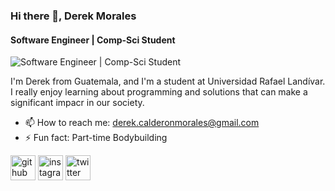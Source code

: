 ### Hi there 👋, Derek Morales
#### Software Engineer | Comp-Sci Student
![Software Engineer | Comp-Sci Student](https://arturssmirnovs.github.io/github-profile-readme-generator/images/banner.png)

I'm Derek from Guatemala, and I'm a student at Universidad Rafael Landívar. I really enjoy learning about programming and solutions that can make a significant impacr in our society.

- 📫 How to reach me: derek.calderonmorales@gmail.com 
- ⚡ Fun fact: Part-time Bodybuilding 


[<img src='https://cdn.jsdelivr.net/npm/simple-icons@3.0.1/icons/github.svg' alt='github' height='40'>](https://github.com/derekCmorales)  [<img src='https://cdn.jsdelivr.net/npm/simple-icons@3.0.1/icons/instagram.svg' alt='instagram' height='40'>](https://www.instagram.com/derekmoraales/)  [<img src='https://cdn.jsdelivr.net/npm/simple-icons@3.0.1/icons/twitter.svg' alt='twitter' height='40'>](https://twitter.com/mrmoraales)  

